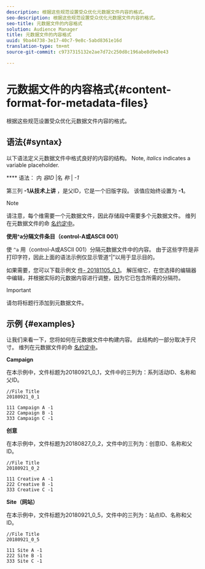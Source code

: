 ```yaml
---
description: 根据这些规范设置受众优化元数据文件内容的格式。
seo-description: 根据这些规范设置受众优化元数据文件内容的格式。
seo-title: 元数据文件的内容格式
solution: Audience Manager
title: 元数据文件的内容格式
uuid: 9ba44738-3e17-40c7-9e8c-5abd8361e16d
translation-type: tm+mt
source-git-commit: c9737315132e2ae7d72c250d8c196abe8d9e0e43

---
```



# 元数据文件的内容格式{#content-format-for-metadata-files}

根据这些规范设置受众优化元数据文件内容的格式。

## 语法{#syntax}

以下语法定义元数据文件中格式良好的内容的结构。 Note, *italics* indicates a variable placeholder.

**** 语法： 内 *容ID* |名 *称* | *-1*

<!--In the contents syntax, you'll notice a parent ID variable. Don't confuse it with the parent ID used in the [metadata file name](../../../reporting/audience-optimization-reports/metadata-files-intro/metadata-file-names.md). These 2 variables seem similar, but they represent different things. In the file name, the parent ID corresponds to a category like "campaign" (ID 1), "placement" (ID 3), or "tactic" (ID 9), etc. In the file body:-->

第三列 **-1从技术上讲** ，是父ID，它是一个旧版字段。 该值应始终设置为 **-1**。

>[!NOTE]
>
>请注意，每个维需要一个元数据文件，因此存储段中需要多个元数据文件。 维列在元数据文件的命 [名约定中](../../../reporting/audience-optimization-reports/metadata-files-intro/metadata-file-names.md#child-dimension)。

**使用^a分隔文件条目（control-A或ASCII 001）**

使 `^a` 用（control-A或ASCII 001）分隔元数据文件中的内容。 由于这些字符是非打印字符，因此上面的语法示例仅显示管道“|”以用于显示目的。

如果需要，您可以下载示例文 [件- 20181105_0_1](assets/20181105_0_1.zip)。 解压缩它，在您选择的编辑器中编辑，并根据实际的元数据内容进行调整，因为它已包含所需的分隔符。

>[!IMPORTANT]
>
>请勿将标题行添加到元数据文件。

## 示例 {#examples}

让我们来看一下，您将如何在元数据文件中构建内容。 此结构的一部分取决于尺寸。 维列在元数据文件的命 [名约定中](../../../reporting/audience-optimization-reports/metadata-files-intro/metadata-file-names.md#child-dimension)。

**Campaign**

在本示例中，文件标题为20180921_0_1，文件中的三列为：系列活动ID、名称和父ID。

<!--Let's say you want to populate the creative drop down menu with creative names from a particular campaign. In this case, your metadata file name would include ID 1 (campaign) and ID 2 (creative). Following the content syntax, your metadata file would contain the creative ID, creative name, and actual campaign ID.-->

```
//File Title
20180921_0_1

111 Campaign A -1
222 Campaign B -1
333 Campaign C -1
```

**创意**

在本示例中，文件标题为20180827_0_2，文件中的三列为：创意ID、名称和父ID。

```
//File Title
20180921_0_2

111 Creative A -1
222 Creative B -1
333 Creative C -1
```

**Site（网站）**

在本示例中，文件标题为20180921_0_5，文件中的三列为：站点ID、名称和父ID。

```
//File Title
20180921_0_5

111 Site A -1
222 Site B -1
333 Site C -1
```
